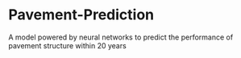 # Pavement-Prediction
A model powered by neural networks to predict the performance of pavement structure within 20 years
